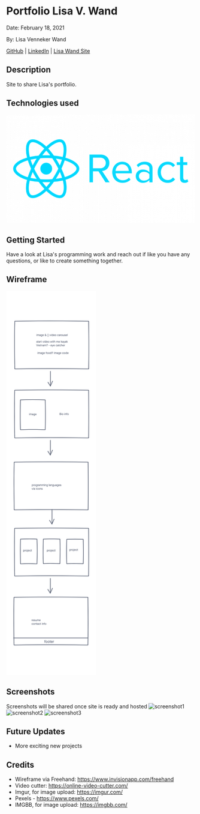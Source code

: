 # Portfolio Lisa V. Wand

Date: February 18, 2021

By: Lisa Venneker Wand

[GitHub](https://github.com/LisaKVW) |
[LinkedIn](https://www.linkedin.com/in/lisa-venneker-wand-8413ab25/) |
[Lisa Wand Site](https://lisawand.netlify.app/) 

## Description
Site to share Lisa's portfolio.

## Technologies used
![logos](./img/reactLogo.png)

## Getting Started
Have a look at Lisa's programming work and reach out if like you have any questions, or like to create something together.

## Wireframe
![wireframe](./img/PortfolioWireframe.png)

## Screenshots
Screenshots will be shared once site is ready and hosted
![screenshot1](https://i.imgur.com/aesogD7.png)
![screenshot2](https://i.imgur.com/o5KTMLL.png)
![screenshot3](https://i.imgur.com/eFQbm2X.png)


## Future Updates
- More exciting new projects 

## Credits
- Wireframe via Freehand: https://www.invisionapp.com/freehand
- Video cutter: https://online-video-cutter.com/ 
- Imgur, for image upload: https://imgur.com/
- Pexels - https://www.pexels.com/
- IMGBB, for image upload: https://imgbb.com/ 